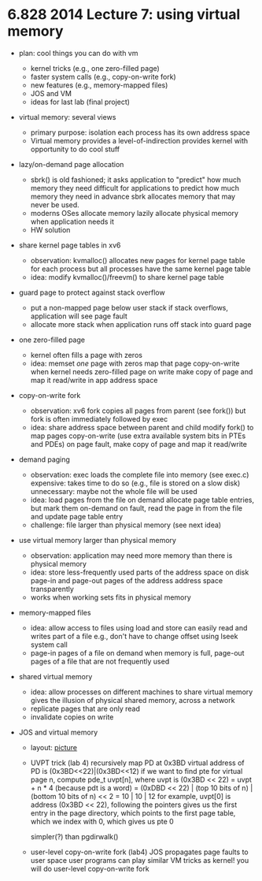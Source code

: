 6.828 2014 Lecture 7: using virtual memory
==

* plan: cool things you can do with vm
  - kernel tricks (e.g., one zero-filled page)
  - faster system calls (e.g., copy-on-write fork)
  - new features (e.g., memory-mapped files)
  - JOS and VM
  - ideas for last lab (final project)

* virtual memory: several views
  * primary purpose: isolation
    each process has its own address space
  * Virtual memory provides a level-of-indirection
    provides kernel with opportunity to do cool stuff

* lazy/on-demand page allocation
  * sbrk() is old fashioned;
    it asks application to "predict" how much memory they need
	difficult for applications to predict how much memory they need in advance
	sbrk allocates memory that may never be used.
  * moderns OSes allocate memory lazily
    allocate physical memory when application needs it
  * HW solution
    <!---
	  draw xv6 user-part of address space 
	  demo solution; breakpoint right before mappages in trap.c
      explain page faults
	-->
  
* share kernel page tables in xv6
  * observation:
    kvmalloc() allocates new pages for kernel page table for each process
    but all processes have the same kernel page table
  * idea: modify kvmalloc()/freevm() to share kernel page table
    <!---
	  demo HWKVM
	-->

* guard page to protect against stack overflow
  * put a non-mapped page below user stack
    if stack overflows, application will see page fault
  * allocate more stack when application runs off stack into guard page 
    <!---
	  draw xv6 user-part of address space 
	  demo stackoverflow 
      set breakpoint at g
	  run stackoverflow
	  look at $esp
	  look at pg info at qemu console
	  note page has no U bit
	-->

* one zero-filled page
  * kernel often fills a page with zeros
  * idea: memset *one* page with zeros
    map that page copy-on-write when kernel needs zero-filled page
    on write make copy of page and map it read/write in app address space

* copy-on-write fork
  * observation:
    xv6 fork copies all pages from parent (see fork())
    but fork is often immediately followed by exec
  * idea: share address space between parent and child
    modify fork() to map pages copy-on-write (use extra available system bits in PTEs and PDEs)
    on page fault, make copy of page and map it read/write

* demand paging
  * observation: exec loads the complete file into memory (see exec.c)
    expensive: takes time to do so (e.g., file is stored on a slow disk)
    unnecessary: maybe not the whole file will be used
  * idea: load pages from the file on demand
    allocate page table entries, but mark them on-demand
    on fault, read the page in from the file and update page table entry
  * challenge: file larger than physical memory (see next idea)

* use virtual memory larger than physical memory
  * observation: application may need more memory than there is physical memory
  * idea: store less-frequently used parts of the address space on disk
    page-in and page-out pages of the address address space transparently
  * works when working sets fits in physical memory

* memory-mapped files
  * idea: allow access to files using load and store
    can easily read and writes part of a file
    e.g., don't have to change offset using lseek system call
  * page-in pages of a file on demand
    when memory is full, page-out pages of a file that are not frequently used

* shared virtual memory
  * idea: allow processes on different machines to share virtual memory
    gives the illusion of physical shared memory, across a network
  * replicate pages that are only read
  * invalidate copies on write
  
* JOS and virtual memory
  * layout: [picture](l-josmem.html)

  * UVPT trick (lab 4)
    recursively map PD at 0x3BD
      virtual address of PD is (0x3BD<<22)|(0x3BD<<12)
    if we want to find pte for virtual page n, compute
		pde_t uvpt[n], where uvpt is (0x3BD << 22) 
        = uvpt + n * 4 (because pdt is a word)
	    = (0xDBD << 22) | (top 10 bits of n) | (bottom 10 bits of n) << 2
		= 10 | 10 | 12
    for example, uvpt[0] is address (0x3BD << 22), following the pointers gives us
	the first entry in the page directory, which points to the first page table, which
	we index with 0, which gives us pte 0

    simpler(?) than pgdirwalk()
    
  * user-level copy-on-write fork (lab4)
    JOS propagates page faults to user space
    user programs can play similar VM tricks as kernel!
    you will do user-level copy-on-write fork
